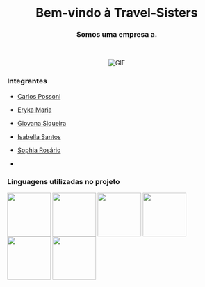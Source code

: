 <h1 align="center">Bem-vindo à Travel-Sisters</h1>

<h3 align="center">Somos uma empresa a.</h3>

<br>
<div align="center">

![GIF](https://giphy.com/gifs/loop-3d-cinema-4d-xTiTnh5azRSd2UUgZW)

</div>




### Integrantes 

- [Carlos Possoni](https://github.com/CarlosPossoni)
- [Eryka Maria](https://github.com/ErykaMML)
- [Giovana Siqueira](https://github.com/giovxna)
- [Isabella Santos](https://github.com/isabellaneves10)
- [Sophia Rosário](https://github.com/sophiaRosario)

- 
### Linguagens utilizadas no projeto
<div style="display: inline_block">
  
<img src="https://cdn.jsdelivr.net/gh/devicons/devicon/icons/css3/css3-original.svg" width="100" height="100" align="center" />
<img src="https://cdn.jsdelivr.net/gh/devicons/devicon/icons/html5/html5-original.svg" width="100" height="100" align="center" />
<img src="https://cdn.jsdelivr.net/gh/devicons/devicon/icons/java/java-original-wordmark.svg" whidth="100" height="100" align="center" />
<img src="https://cdn.jsdelivr.net/gh/devicons/devicon/icons/graphql/graphql-plain.svg" whidth="100" height="100" align="center" />
<img src="https://cdn.jsdelivr.net/gh/devicons/devicon/icons/react/react-original.svg" whidth="100" height="100" align="center" />
<img src="https://cdn.jsdelivr.net/gh/devicons/devicon/icons/spring/spring-original.svg" whidth="100" height="100" align="center" />
